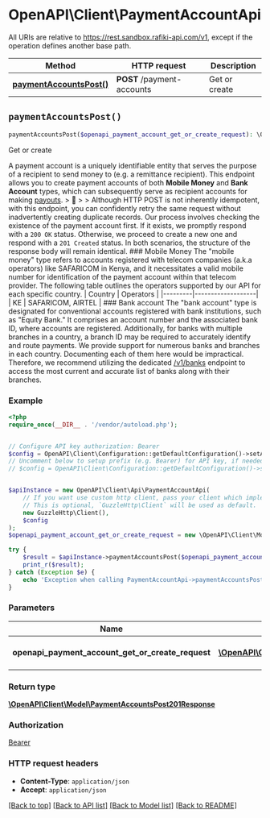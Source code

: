 # OpenAPI\Client\PaymentAccountApi

All URIs are relative to https://rest.sandbox.rafiki-api.com/v1, except if the operation defines another base path.

| Method | HTTP request | Description |
| ------------- | ------------- | ------------- |
| [**paymentAccountsPost()**](PaymentAccountApi.md#paymentAccountsPost) | **POST** /payment-accounts | Get or create |


## `paymentAccountsPost()`

```php
paymentAccountsPost($openapi_payment_account_get_or_create_request): \OpenAPI\Client\Model\PaymentAccountsPost201Response
```

Get or create

A payment account is a uniquely identifiable entity that serves the purpose of a recipient to send money to (e.g. a remittance recipient).  This endpoint allows you to create payment accounts of both **Mobile Money** and **Bank Account** types, which can subsequently serve as recipient accounts for making [payouts](post_payouts).  > 💁 > > Although HTTP POST is not inherently idempotent, with this endpoint, you can confidently retry the same request without inadvertently creating duplicate records. Our process involves checking the existence of the payment account first. If it exists, we promptly respond with a `200 OK` status. Otherwise, we proceed to create a new one and respond with a `201 Created` status. In both scenarios, the structure of the response body will remain identical.  ### Mobile Money  The \"mobile money\" type refers to accounts registered with telecom companies (a.k.a operators) like SAFARICOM in Kenya, and it necessitates a valid mobile number for identification of the payment account within that telecom provider.  The following table outlines the operators supported by our API for each specific country.  | Country | Operators         | |---------|-------------------| | KE      | SAFARICOM, AIRTEL |  ### Bank account  The \"bank account\" type is designated for conventional accounts registered with bank institutions, such as \"Equity Bank.\" It comprises an account number and the associated bank ID, where accounts are registered. Additionally, for banks with multiple branches in a country, a branch ID may be required to accurately identify and route payments.  We provide support for numerous banks and branches in each country. Documenting each of them here would be impractical. Therefore, we recommend utilizing the dedicated [/v1/banks](get_banks) endpoint to access the most current and accurate list of banks along with their branches.

### Example

```php
<?php
require_once(__DIR__ . '/vendor/autoload.php');


// Configure API key authorization: Bearer
$config = OpenAPI\Client\Configuration::getDefaultConfiguration()->setApiKey('Authorization', 'YOUR_API_KEY');
// Uncomment below to setup prefix (e.g. Bearer) for API key, if needed
// $config = OpenAPI\Client\Configuration::getDefaultConfiguration()->setApiKeyPrefix('Authorization', 'Bearer');


$apiInstance = new OpenAPI\Client\Api\PaymentAccountApi(
    // If you want use custom http client, pass your client which implements `GuzzleHttp\ClientInterface`.
    // This is optional, `GuzzleHttp\Client` will be used as default.
    new GuzzleHttp\Client(),
    $config
);
$openapi_payment_account_get_or_create_request = new \OpenAPI\Client\Model\OpenapiPaymentAccountGetOrCreateRequest(); // \OpenAPI\Client\Model\OpenapiPaymentAccountGetOrCreateRequest | The payment account

try {
    $result = $apiInstance->paymentAccountsPost($openapi_payment_account_get_or_create_request);
    print_r($result);
} catch (Exception $e) {
    echo 'Exception when calling PaymentAccountApi->paymentAccountsPost: ', $e->getMessage(), PHP_EOL;
}
```

### Parameters

| Name | Type | Description  | Notes |
| ------------- | ------------- | ------------- | ------------- |
| **openapi_payment_account_get_or_create_request** | [**\OpenAPI\Client\Model\OpenapiPaymentAccountGetOrCreateRequest**](../Model/OpenapiPaymentAccountGetOrCreateRequest.md)| The payment account | |

### Return type

[**\OpenAPI\Client\Model\PaymentAccountsPost201Response**](../Model/PaymentAccountsPost201Response.md)

### Authorization

[Bearer](../../README.md#Bearer)

### HTTP request headers

- **Content-Type**: `application/json`
- **Accept**: `application/json`

[[Back to top]](#) [[Back to API list]](../../README.md#endpoints)
[[Back to Model list]](../../README.md#models)
[[Back to README]](../../README.md)
